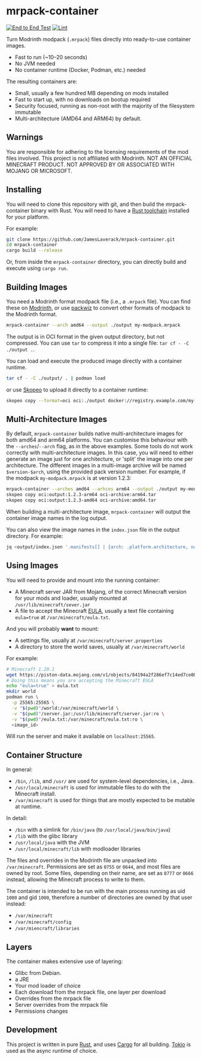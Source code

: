 # mrpack-container

[![End to End Test](https://github.com/JamesLaverack/mrpack-container/actions/workflows/e2e.yaml/badge.svg?branch=main)](https://github.com/JamesLaverack/mrpack-container/actions/workflows/e2e.yaml)
[![Lint](https://github.com/JamesLaverack/mrpack-container/actions/workflows/lint.yaml/badge.svg?branch=main)](https://github.com/JamesLaverack/mrpack-container/actions/workflows/lint.yaml)

Turn Modrinth modpack (`.mrpack`) files directly into ready-to-use container images.

- Fast to run (~10–20 seconds)
- No JVM needed
- No container runtime (Docker, Podman, etc.) needed
  
The resulting containers are:
- Small, usually a few hundred MB depending on mods installed
- Fast to start up, with no downloads on bootup required
- Security focused, running as non-root with the majority of the filesystem immutable
- Multi-architecture (AMD64 and ARM64) by default.

## Warnings

You are responsible for adhering to the licensing requirements of the mod files involved.
This project is not affiliated with Modrinth.
NOT AN OFFICIAL MINECRAFT PRODUCT. NOT APPROVED BY OR ASSOCIATED WITH MOJANG OR MICROSOFT.

## Installing

You will need to clone this repository with git, and then build the mrpack-container binary with Rust.
You will need to have a [Rust toolchain](https://www.rust-lang.org/tools/install) installed for your platform.

For example:
```bash
git clone https://github.com/JamesLaverack/mrpack-container.git
cd mrpack-container
cargo build --release
```

Or, from inside the `mrpack-container` directory, you can directly build and execute using `cargo run`. 

## Building Images

You need a Modrinth format modpack file (i.e., a `.mrpack` file).
You can find these on [Modrinth](https://modrinth.com/modpacks), or use [packwiz](https://packwiz.infra.link/) to convert other formats of modpack to the Modrinth format.

```bash
mrpack-container --arch amd64 --output ./output my-modpack.mrpack
```

The output is in OCI format in the given output directory, but not compressed. You can use `tar` to compress it into a single file: `tar cf - -C ./output .`.

You can load and execute the produced image directly with a container runtime.
```bash
tar cf - -C ./output/ . | podman load
```

or use [Skopeo](https://github.com/containers/skopeo) to upload it directly to a container runtime:
```bash
skopeo copy --format=oci oci:./output docker://registry.example.com/my-modpack:latest
```

## Multi-Architecture Images

By default, `mrpack-container` builds native multi-architecture images for both amd64 and arm64 platforms.
You can customise this behaviour with the `--arches`/`--arch` flag, as in the above examples.
Some tools do not work correctly with multi-architecture images.
In this case, you will need to either generate an image just for one architecture, or 'split' the image into one per architecture.
The different images in a multi-image archive will be named `$version-$arch`, using the provided pack version number.
For example, if the modpack `my-modpack.mrpack` is at version 1.2.3:

```bash
mrpack-container --arches amd64 --arhces arm64 --output ./output my-modpack.mrpack
skopeo copy oci:output:1.2.3-arm64 oci-archive:arm64.tar
skopeo copy oci:output:1.2.3-amd64 oci-archive:amd64.tar
```

When building a multi-architecture image, `mrpack-container` will output the container image names in the log output.

You can also view the image names in the `index.json` file in the output directory.
For example:

```bash
jq <output/index.json '.manifests[] | {arch: .platform.architecture, name: .annotations."org.opencontainers.image.ref.name"}'
```

## Using Images

You will need to provide and mount into the running container:
- A Minecraft server JAR from Mojang, of the correct Minecraft version for your mods and loader, usually mounted at `/usr/lib/minecraft/sever.jar`
- A file to accept the Minecraft [EULA](https://www.minecraft.net/en-us/eula), usually a text file containing `eula=true` at `/var/minecraft/eula.txt`.

And you will probably **want** to mount:
- A settings file, usually at `/var/minecraft/server.properties`
- A directory to store the world saves, usually at `/var/minecraft/world`

For example:
```bash
# Minecraft 1.20.1
wget https://piston-data.mojang.com/v1/objects/84194a2f286ef7c14ed7ce0090dba59902951553/server.jar
# Doing this means you are accepting the Minecraft EULA
echo "eula=true" > eula.txt
mkdir world
podman run \
  -p 25565:25565 \
  -v "$(pwd)"/world:/var/minecraft/world \
  -v "$(pwd)"/server.jar:/usr/lib/minecraft/server.jar:ro \
  -v "$(pwd)"/eula.txt:/var/minecraft/eula.txt:ro \
  <image_id>
```
Will run the server and make it available on `localhost:25565`.

## Container Structure

In general:
- `/bin`, `/lib`, and `/usr/` are used for system-level dependencies, i.e., Java.
- `/usr/local/minecraft` is used for immutable files to do with the Minecraft install.
- `/var/minecraft` is used for things that are mostly expected to be mutable at runtime.

In detail:
- `/bin` with a simlink for `/bin/java` (to `/usr/local/java/bin/java`)
- `/lib` with the glibc library
- `/usr/local/java` with the JVM
- `/usr/local/minecraft/lib` with modloader libraries

The files and overrides in the Modrinth file are unpacked into `/var/minecraft`.
Permissions are set as `0755` or `0644`, and most files are owned by root.
Some files, depending on their name, are set as `0777` or `0666` instead, allowing the Minecraft process to write to them.

The container is intended to be run with the main process running as uid `1000` and gid `1000`, therefore a number of directories are owned by that user instead:
- `/var/minecraft`
- `/var/minecraft/config`
- `/var/miencraft/libraries`

## Layers

The container makes extensive use of layering:

- Glibc from Debian.
- a JRE
- Your mod loader of choice
- Each download from the mrpack file, one layer per download 
- Overrides from the mrpack file
- Server overrides from the mrpack file
- Permissions changes

## Development

This project is written in pure [Rust](https://www.rust-lang.org/), and uses [Cargo](https://doc.rust-lang.org/cargo/) for all building.
[Tokio](https://tokio.rs/) is used as the async runtime of choice. 
